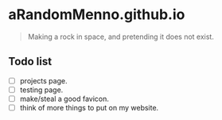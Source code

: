 
# aRandomMenno.github.io

> Making a rock in space, and pretending it does not exist.

## Todo list

- [ ] projects page.
- [ ] testing page.
- [ ] make/steal a good favicon.
- [ ] think of more things to put on my website.

